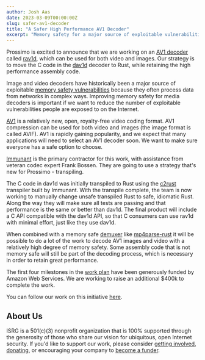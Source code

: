 ```yaml
---
author: Josh Aas
date: 2023-03-09T00:00:00Z
slug: safer-av1-decoder
title: "A Safer High Performance AV1 Decoder"
excerpt: "Memory safety for a major source of exploitable vulnerabilities."
---
```


Prossimo is excited to announce that we are working on an [AV1 decoder](/initiative/av1/) called [rav1d](https://github.com/memorysafety/rav1d), which can be used for both video and images. Our strategy is to move the C code in the [dav1d](https://code.videolan.org/videolan/dav1d) decoder to Rust, while retaining the high performance assembly code.

Image and video decoders have historically been a major source of exploitable [memory safety vulnerabilities](/docs/memory-safety/#types-of-memory-safety-bugs) because they often process data from networks in complex ways. Improving memory safety for media decoders is important if we want to reduce the number of exploitable vulnerabilities people are exposed to on the Internet.

[AV1](https://en.wikipedia.org/wiki/AV1) is a relatively new, open, royalty-free video coding format. AV1 compression can be used for both video and images (the image format is called AVIF). AV1 is rapidly gaining popularity, and we expect that many applications will need to select an AV1 decoder soon. We want to make sure everyone has a safe option to choose.

[Immunant](https://immunant.com/) is the primary contractor for this work, with assistance from veteran codec expert Frank Bossen. They are going to use a strategy that's new for Prossimo - transpiling.

The C code in dav1d was initially transpiled to Rust using the [c2rust](https://github.com/immunant/c2rust) transpiler built by Immunant. With the transpile complete, the team is now working to manually change unsafe transpiled Rust to safe, idiomatic Rust. Along the way they will make sure all tests are passing and that performance is the same or better than dav1d. The final product will include a C API compatible with the dav1d API, so that C consumers can use rav1d with minimal effort, just like they use dav1d.

When combined with a memory safe [demuxer](https://en.wikipedia.org/wiki/Demultiplexer_(media_file)) like [mp4parse-rust](https://github.com/mozilla/mp4parse-rust) it will be possible to do a lot of the work to decode AV1 images and video with a relatively high degree of memory safety. Some assembly code that is not memory safe will still be part of the decoding process, which is necessary in order to retain great performance.

The first four milestones in the [work plan](/initiative/av1/av1-work-plan/) have been generously funded by Amazon Web Services. We are working to raise an additional $400k to complete the work.

You can follow our work on this initiative [here](/initiative/av1/).

About Us
--------

ISRG is a 501(c)(3) nonprofit organization that is 100% supported through the generosity of those who share our vision for ubiquitous, open Internet security. If you'd like to support our work, please consider [getting involved](https://abetterinternet.org/getinvolved/), [donating](https://abetterinternet.org/donate/), or encouraging your company to [become a funder](/become-a-funder/).

